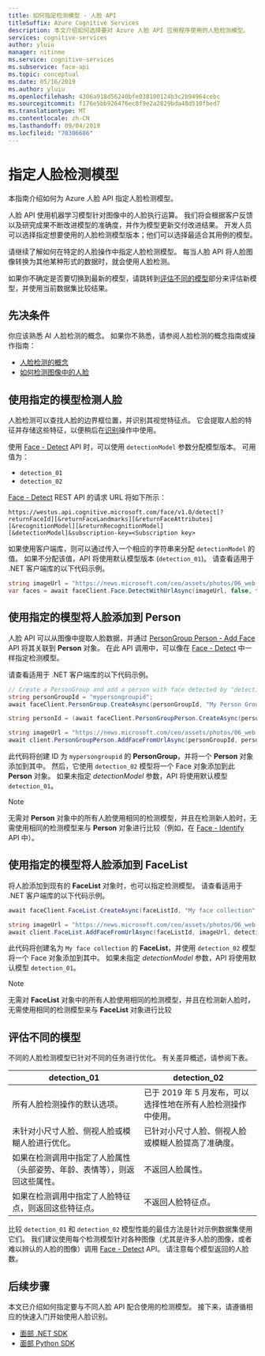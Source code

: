 ```yaml
---
title: 如何指定检测模型 - 人脸 API
titleSuffix: Azure Cognitive Services
description: 本文介绍如何选择要对 Azure 人脸 API 应用程序使用的人脸检测模型。
services: cognitive-services
author: yluiu
manager: nitinme
ms.service: cognitive-services
ms.subservice: face-api
ms.topic: conceptual
ms.date: 05/16/2019
ms.author: yluiu
ms.openlocfilehash: 4306a918d56240bfe038100124b3c2b94964cebc
ms.sourcegitcommit: f176e5bb926476ec8f9e2a2829bda48d510fbed7
ms.translationtype: MT
ms.contentlocale: zh-CN
ms.lasthandoff: 09/04/2019
ms.locfileid: "70306686"
---
```

# <a name="specify-a-face-detection-model"></a>指定人脸检测模型

本指南介绍如何为 Azure 人脸 API 指定人脸检测模型。

人脸 API 使用机器学习模型针对图像中的人脸执行运算。 我们将会根据客户反馈以及研究成果不断改进模型的准确度，并作为模型更新交付改进结果。 开发人员可以选择指定想要使用的人脸检测模型版本；他们可以选择最适合其用例的模型。

请继续了解如何在特定的人脸操作中指定人脸检测模型。 每当人脸 API 将人脸图像转换为其他某种形式的数据时，就会使用人脸检测。

如果你不确定是否要切换到最新的模型，请跳转到[评估不同的模型](#evaluate-different-models)部分来评估新模型，并使用当前数据集比较结果。

## <a name="prerequisites"></a>先决条件

你应该熟悉 AI 人脸检测的概念。 如果你不熟悉，请参阅人脸检测的概念指南或操作指南：

* [人脸检测的概念](../concepts/face-detection.md)
* [如何检测图像中的人脸](HowtoDetectFacesinImage.md)

## <a name="detect-faces-with-specified-model"></a>使用指定的模型检测人脸

人脸检测可以查找人脸的边界框位置，并识别其视觉特征点。 它会提取人脸的特征并存储这些特征，以便稍后在[识别](../concepts/face-recognition.md)操作中使用。

使用 [Face - Detect] API 时，可以使用 `detectionModel` 参数分配模型版本。 可用值为：

* `detection_01`
* `detection_02`

[Face - Detect] REST API 的请求 URL 将如下所示：

`https://westus.api.cognitive.microsoft.com/face/v1.0/detect[?returnFaceId][&returnFaceLandmarks][&returnFaceAttributes][&recognitionModel][&returnRecognitionModel][&detectionModel]&subscription-key=<Subscription key>`

如果使用客户端库，则可以通过传入一个相应的字符串来分配 `detectionModel` 的值。 如果不分配该值，API 将使用默认模型版本 (`detection_01`)。 请查看适用于 .NET 客户端库的以下代码示例。

```csharp
string imageUrl = "https://news.microsoft.com/ceo/assets/photos/06_web.jpg";
var faces = await faceClient.Face.DetectWithUrlAsync(imageUrl, false, false, recognitionModel: "recognition_02", detectionModel: "detection_02");
```

## <a name="add-face-to-person-with-specified-model"></a>使用指定的模型将人脸添加到 Person

人脸 API 可以从图像中提取人脸数据，并通过 [PersonGroup Person - Add Face](https://westus.dev.cognitive.microsoft.com/docs/services/563879b61984550e40cbbe8d/operations/563879b61984550f3039523b) API 将其关联到 **Person** 对象。 在此 API 调用中，可以像在 [Face - Detect] 中一样指定检测模型。

请查看适用于 .NET 客户端库的以下代码示例。

```csharp
// Create a PersonGroup and add a person with face detected by "detection_02" model
string personGroupId = "mypersongroupid";
await faceClient.PersonGroup.CreateAsync(personGroupId, "My Person Group Name", recognitionModel: "recognition_02");

string personId = (await faceClient.PersonGroupPerson.CreateAsync(personGroupId, "My Person Name")).PersonId;

string imageUrl = "https://news.microsoft.com/ceo/assets/photos/06_web.jpg";
await client.PersonGroupPerson.AddFaceFromUrlAsync(personGroupId, personId, imageUrl, detectionModel: "detection_02");
```

此代码将创建 ID 为 `mypersongroupid` 的 **PersonGroup**，并将一个 **Person** 对象添加到其中。 然后，它使用 `detection_02` 模型将一个 Face 对象添加到此 **Person** 对象。 如果未指定 *detectionModel* 参数，API 将使用默认模型 `detection_01`。

> [!NOTE]
> 无需对 **Person** 对象中的所有人脸使用相同的检测模型，并且在检测新人脸时，无需使用相同的检测模型来与 **Person** 对象进行比较（例如，在 [Face - Identify] API 中）。

## <a name="add-face-to-facelist-with-specified-model"></a>使用指定的模型将人脸添加到 FaceList

将人脸添加到现有的 **FaceList** 对象时，也可以指定检测模型。 请查看适用于 .NET 客户端库的以下代码示例。

```csharp
await faceClient.FaceList.CreateAsync(faceListId, "My face collection", recognitionModel: "recognition_02");

string imageUrl = "https://news.microsoft.com/ceo/assets/photos/06_web.jpg";
await client.FaceList.AddFaceFromUrlAsync(faceListId, imageUrl, detectionModel: "detection_02");
```

此代码将创建名为 `My face collection` 的 **FaceList**，并使用 `detection_02` 模型将一个 Face 对象添加到其中。 如果未指定 *detectionModel* 参数，API 将使用默认模型 `detection_01`。

> [!NOTE]
> 无需对 **FaceList** 对象中的所有人脸使用相同的检测模型，并且在检测新人脸时，无需使用相同的检测模型来与 **FaceList** 对象进行比较

## <a name="evaluate-different-models"></a>评估不同的模型

不同的人脸检测模型已针对不同的任务进行优化。 有关差异概述，请参阅下表。

|**detection_01**  |**detection_02**  |
|---------|---------|
|所有人脸检测操作的默认选项。 | 已于 2019 年 5 月发布，可以选择性地在所有人脸检测操作中使用。
|未针对小尺寸人脸、侧视人脸或模糊人脸进行优化。  | 已针对小尺寸人脸、侧视人脸或模糊人脸提高了准确度。 |
|如果在检测调用中指定了人脸属性（头部姿势、年龄、表情等），则返回这些属性。 |  不返回人脸属性。     |
|如果在检测调用中指定了人脸特征点，则返回这些特征点。   | 不返回人脸特征点。  |

比较 `detection_01` 和 `detection_02` 模型性能的最佳方法是针对示例数据集使用它们。 我们建议使用每个检测模型针对各种图像（尤其是许多人脸的图像，或者难以辨认的人脸的图像）调用 [Face - Detect] API。 请注意每个模型返回的人脸数。

## <a name="next-steps"></a>后续步骤

本文已介绍如何指定要与不同人脸 API 配合使用的检测模型。 接下来，请遵循相应的快速入门开始使用人脸识别。

* [面部 .NET SDK](../Quickstarts/csharp-sdk.md)
* [面部 Python SDK](../Quickstarts/python-sdk.md)

[Face - Detect]: https://westus.dev.cognitive.microsoft.com/docs/services/563879b61984550e40cbbe8d
[Face - Find Similar]: https://westus.dev.cognitive.microsoft.com/docs/services/563879b61984550e40cbbe8d/operations/563879b61984550f30395237
[Face - Identify]: https://westus.dev.cognitive.microsoft.com/docs/services/563879b61984550e40cbbe8d/operations/563879b61984550f30395239
[Face - Verify]: https://westus.dev.cognitive.microsoft.com/docs/services/563879b61984550e40cbbe8d/operations/563879b61984550f3039523a
[PersonGroup - Create]: https://westus.dev.cognitive.microsoft.com/docs/services/563879b61984550e40cbbe8d/operations/563879b61984550f30395244
[PersonGroup - Get]: https://westus.dev.cognitive.microsoft.com/docs/services/563879b61984550e40cbbe8d/operations/563879b61984550f30395246
[PersonGroup Person - Add Face]: https://westus.dev.cognitive.microsoft.com/docs/services/563879b61984550e40cbbe8d/operations/563879b61984550f3039523b
[PersonGroup - Train]: https://westus.dev.cognitive.microsoft.com/docs/services/563879b61984550e40cbbe8d/operations/563879b61984550f30395249
[LargePersonGroup - Create]: https://westus.dev.cognitive.microsoft.com/docs/services/563879b61984550e40cbbe8d/operations/599acdee6ac60f11b48b5a9d
[FaceList - Create]: https://westus.dev.cognitive.microsoft.com/docs/services/563879b61984550e40cbbe8d/operations/563879b61984550f3039524b
[FaceList - Get]: https://westus.dev.cognitive.microsoft.com/docs/services/563879b61984550e40cbbe8d/operations/563879b61984550f3039524c
[FaceList - Add Face]: https://westus.dev.cognitive.microsoft.com/docs/services/563879b61984550e40cbbe8d/operations/563879b61984550f30395250
[LargeFaceList - Create]: https://westus.dev.cognitive.microsoft.com/docs/services/563879b61984550e40cbbe8d/operations/5a157b68d2de3616c086f2cc
